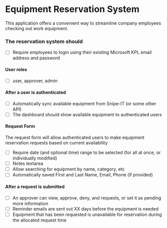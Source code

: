 # Equipment Reservation System
This application offers a convenient way to streamline company employees checking out work equipment.

### The reservation system should
- [ ] Require employees to login using their existing Microsoft KPL email address and password

#### User roles
- [ ] user, approver, admin

#### After a user is authenticated
- [ ] Automatically sync available equipment from Snipe-IT (or some other API)
- [ ] The dashboard should show available equipment to authenticated users

#### Request Form
The request form will allow authenticated users to make equipment reservation requests based on current availability
- [ ] Require date (and optional time) range to be selected (for all at once, or individually modified)
- [ ] Notes textarea
- [ ] Allow searching for equipment by name, category, etc
- [ ] Automatically saved First and Last Name, Email, Phone (if provided)

#### After a request is submitted
- [ ] An approver can view, approve, deny, and requests, or set it as pending more information
- [ ] Reminder emails are sent out XX days before the equipment is needed
- [ ] Equipment that has been requested is unavailable for reservation during the allocated request time